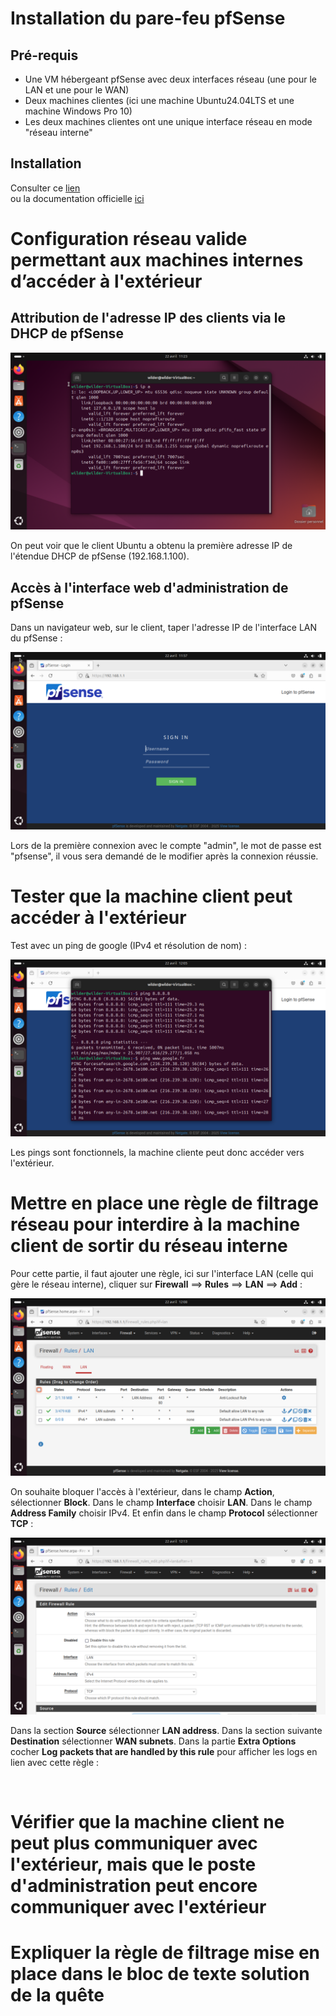 # Installation du pare-feu pfSense

## Pré-requis

- Une VM hébergeant pfSense avec deux interfaces réseau (une pour le LAN et une pour le WAN)  
- Deux machines clientes (ici une machine Ubuntu24.04LTS et une machine Windows Pro 10)  
- Les deux machines clientes ont une unique interface réseau en mode "réseau interne"  

## Installation

Consulter ce [lien](https://www.it-connect.fr/installation-de-pfsense%EF%BB%BF/)  
ou la documentation officielle [ici](https://docs.netgate.com/pfsense/en/latest/install/netinstaller.html)  

# Configuration réseau valide permettant aux machines internes d’accéder à l'extérieur

## Attribution de l'adresse IP des clients via le DHCP de pfSense

![VirtualBoxVM_LdEGLAqs8W.png](https://github.com/Skchaper/PFSenseQuest/blob/main/Screens/pfSense_Install/VirtualBoxVM_LdEGLAqs8W.png)

On peut voir que le client Ubuntu a obtenu la première adresse IP de l'étendue DHCP de pfSense (192.168.1.100).  

## Accès à l'interface web d'administration de pfSense

Dans un navigateur web, sur le client, taper l'adresse IP de l'interface LAN du pfSense :  

![VirtualBoxVM_8Fhk07khMg.png](https://github.com/Skchaper/PFSenseQuest/blob/main/Screens/pfSense_Install/VirtualBoxVM_8Fhk07khMg.png)

Lors de la première connexion avec le compte "admin", le mot de passe est "pfsense", il vous sera demandé de le modifier après la connexion réussie.  

# Tester que la machine client peut accéder à l'extérieur

Test avec un ping de google (IPv4 et résolution de nom) :  

![VirtualBoxVM_tsr6v0NEC1.png](https://github.com/Skchaper/PFSenseQuest/blob/main/Screens/pfSense_Install/VirtualBoxVM_tsr6v0NEC1.png)

Les pings sont fonctionnels, la machine cliente peut donc accéder vers l'extérieur.  

# Mettre en place une règle de filtrage réseau pour interdire à la machine client de sortir du réseau interne

Pour cette partie, il faut ajouter une règle, ici sur l'interface LAN (celle qui gère le réseau interne), cliquer sur **Firewall** ==> **Rules** ==> **LAN** ==> **Add** :  

![VirtualBoxVM_FkDpJoVrKi.png](https://github.com/Skchaper/PFSenseQuest/blob/main/Screens/pfSense_Install/VirtualBoxVM_FkDpJoVrKi.png)

On souhaite bloquer l'accès à l'extérieur, dans le champ **Action**, sélectionner **Block**. Dans le champ **Interface** choisir **LAN**. Dans le champ **Address Family** choisir IPv4. Et enfin dans le champ **Protocol** sélectionner **TCP** :   

![VirtualBoxVM_qMccQVoX97.png](https://github.com/Skchaper/PFSenseQuest/blob/main/Screens/pfSense_Install/VirtualBoxVM_qMccQVoX97.png)

Dans la section **Source** sélectionner **LAN address**. Dans la section suivante **Destination** sélectionner **WAN subnets**. Dans la partie **Extra Options** cocher **Log packets that are handled by this rule** pour afficher les logs en lien avec cette règle :  

![]()

# Vérifier que la machine client ne peut plus communiquer avec l'extérieur, mais que le poste d'administration peut encore communiquer avec l'extérieur



# Expliquer la règle de filtrage mise en place dans le bloc de texte solution de la quête
